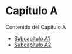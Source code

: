 # Capítulo A
Contenido del Capítulo A

  - [Subcapítulo A1](subcapitulo-A1.md)
  - [Subcapítulo A2](subcapitulo-A2.md)